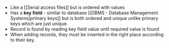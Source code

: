 - Like a [[Serial access files]] but is ordered with values
- Has a **key field** - similar to database [[DBMS - Database Management Systems|primary keys]] but is both ordered and unique unlike primary keys which are just unique.
- Record is found by reading key field value until required value is found 
- When adding records, they must be inserted in the right place according to their key.